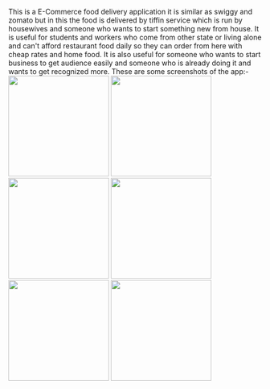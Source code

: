This is a E-Commerce food delivery application it is similar as swiggy and zomato but in this the food is delivered by tiffin service which is run by housewives and someone who wants to start something new from house. 
It is useful for students and workers who come from other state or living alone and can't afford restaurant food daily so they can order from here with cheap rates and home food.
It is also useful for someone who wants to start business to get audience easily and someone who is already doing it and wants to get recognized more.
These are some screenshots of the app:- 
<br>
<img src="https://user-images.githubusercontent.com/89316929/210542432-edaecaf6-bc17-44a4-9ee0-17bd7663ba7a.jpeg" width="200" />
<img src="https://user-images.githubusercontent.com/89316929/210542480-e29fa500-e9f0-4861-a20a-22b299d7454c.jpeg" width="200" />
<img src="https://user-images.githubusercontent.com/89316929/210542504-8cbc83e0-4b18-42bf-bfc6-9f405056ee79.jpeg" width="200" />
<img src="https://user-images.githubusercontent.com/89316929/210542525-a1a772cd-b80b-4b69-9d06-94706484dfff.jpeg" width="200" />
<img src="https://user-images.githubusercontent.com/89316929/210542548-67a8965b-4cea-4948-9099-968892c3913c.jpeg" width="200" />
<img src="https://user-images.githubusercontent.com/89316929/210542696-a0aac399-2694-4ed2-87fc-c033f8225dc1.jpeg" width="200" />

